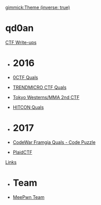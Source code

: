 [gimmick:Theme (inverse: true)](flatly)
# qd0an

[CTF Write-ups]()

  * # 2016
  * [0CTF Quals](ctfs/2016/0ctf_quals/README.md)
  * [TRENDMICRO CTF Quals](ctfs/2016/trendmicro_quals/README.md)
  * [Tokyo Westerns/MMA 2nd CTF](ctfs/2016/mma/README.md)
  * [HITCON Quals](ctfs/2016/hitcon_quals/README.md)

  * # 2017
  * [CodeWar Framgia Quals - Code Puzzle](ctfs/2017/codewar/README.md)
  * [PlaidCTF](ctfs/2017/plaidctf/README.md)

[Links]()
  * # Team
  * [MeePwn Team](http://meepwn.team)



